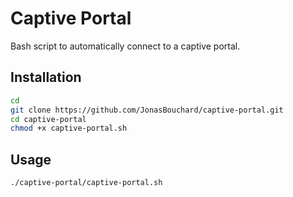 # Captive Portal
Bash script to automatically connect to a captive portal.

## Installation
```bash
cd
git clone https://github.com/JonasBouchard/captive-portal.git
cd captive-portal
chmod +x captive-portal.sh
```

## Usage
```bash
./captive-portal/captive-portal.sh
```
